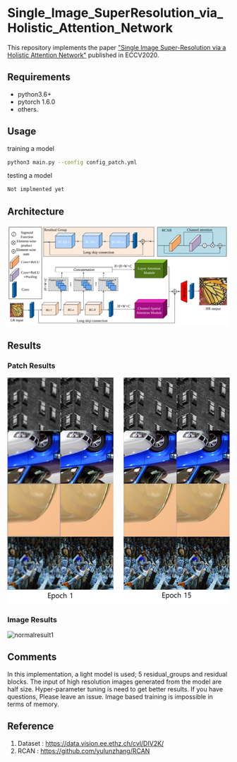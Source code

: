 # Single_Image_SuperResolution_via_Holistic_Attention_Network

This repository implements the paper ["Single Image Super-Resolution via a Holistic Attention Network"](https://arxiv.org/pdf/2008.08767.pdf) published in ECCV2020.

## Requirements
* python3.6+
* pytorch 1.6.0
* others.

## Usage
training a model
```bash
python3 main.py --config config_patch.yml
```

testing a model
```bash
Not implmented yet
```

## Architecture
![architecture](img/overview.png)
## Results
### Patch Results
![shifted_result](img/patch_training.png)
### Image Results
![normalresult1](img/image_results.png)

## Comments
 In this implementation, a light model is used; 5 residual_groups and residual blocks. The input of high resolution images generated from the model are half size. Hyper-parameter tuning is need to get better results. If you have questions, Please leave an issue. Image based training is impossible in terms of memory. 
## Reference
1. Dataset : https://data.vision.ee.ethz.ch/cvl/DIV2K/
2. RCAN : https://github.com/yulunzhang/RCAN